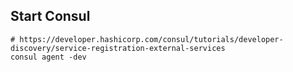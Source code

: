 ## Start Consul
```shell
# https://developer.hashicorp.com/consul/tutorials/developer-discovery/service-registration-external-services
consul agent -dev
```